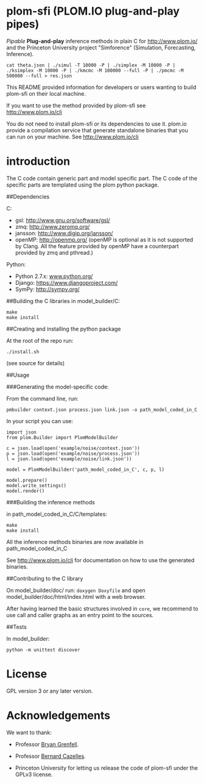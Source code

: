 plom-sfi (PLOM.IO plug-and-play pipes)
======================================

_Pipable_ **Plug-and-play** inference methods in plain C for
http://www.plom.io/ and the Princeton University project "Simforence"
(Simulation, Forecasting, Inference).


    cat theta.json | ./simul -T 10000 -P | ./simplex -M 10000 -P | ./ksimplex -M 10000 -P | ./kmcmc -M 100000 --full -P | ./pmcmc -M 500000 --full > res.json


This README provided information for developers or users wanting to
build plom-sfi on their local machine.

If you want to use the method provided by plom-sfi see
http://www.plom.io/cli

You do not need to install plom-sfi or its dependencies to use
it. plom.io provide a compilation service that generate standalone
binaries that you can run on your machine. See http://www.plom.io/cli

introduction
============

The C code contain generic part and model specific part. The C code of
the specific parts are templated using the plom python package.


##Dependencies

C:
- gsl: http://www.gnu.org/software/gsl/
- zmq: http://www.zeromq.org/
- jansson: http://www.digip.org/jansson/
- openMP: http://openmp.org/ (openMP is optional as it is not supported by Clang. All the feature provided by openMP have a counterpart provided by zmq and pthread.)

Python:
- Python 2.7.x: www.python.org/
- Django: https://www.djangoproject.com/
- SymPy: http://sympy.org/

##Building the C libraries
in model_builder/C:

    make
    make install

##Creating and installing the python package

At the root of the repo run:

    ./install.sh

(see source for details)


##Usage

###Generating the model-specific code:

From the command line, run:

    pmbuilder context.json process.json link.json -o path_model_coded_in_C

In your script you can use:

    import json
    from plom.Builder import PlomModelBuilder

    c = json.load(open('example/noise/context.json'))
    p = json.load(open('example/noise/process.json'))
    l = json.load(open('example/noise/link.json'))

    model = PlomModelBuilder('path_model_coded_in_C', c, p, l)

    model.prepare()
    model.write_settings()
    model.render()

###Building the inference methods

in path_model_coded_in_C/C/templates:

    make
    make install
    
All the inference methods binaries are now available in path_model_coded_in_C

See http://www.plom.io/cli for documentation on how to use the
generated binaries.


##Contributing to the C library

<!--
First generate the documentation for the C code:
A general introduction:
In model_builder/doc/ run: ```docco smc.c``` and open docs/smc.html with
a web browser. 
In the same vain, ```docco kalman.c``` will detail our implementation
of the extended Kalman Filter.
-->

On model_builder/doc/ run: ```doxygen Doxyfile``` and open model_builder/doc/html/index.html with
a web browser.

After having learned the basic structures involved in ```core```, we
recommend to use call and caller graphs as an entry point to the
sources.

##Tests

In model_builder:

    python -m unittest discover


License
=======

GPL version 3 or any later version.


Acknowledgements
================

We want to thank:

- Professor
  [Bryan Grenfell](http://www.princeton.edu/eeb/people/display_person.xml?netid=grenfell).

- Professor
  [Bernard Cazelles](http://www.biologie.ens.fr/~cazelles/bernard/Welcome.html).

- Princeton University for letting us release the code of plom-sfi
  under the GPLv3 license.
  
